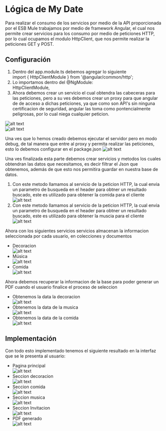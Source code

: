 # Lógica de My Date
Para realizar el consumo de los servicios por medio de la API proporcionada por el ESB Mule trabajamos por medio de framework Angular, el cual nos permite crear servicios para los consumo por medio de peticiones HTTP, por lo cual ocupamos el modulo HttpClient, que nos permite realizar la peticiones GET y POST. <br>
## Configuración
1. Dentro del app.module.ts debemos agregar lo siguiente <br>
import { HttpClientModule } from '@angular/common/http'; <br>
2. Lo importamos dentro del @NgModule: <br>
HttpClientModule,<br>
3. Ahora debemos crear un servicio el cual obtendra las cabeceras para las peticiones, pero a su ves debemos crear un proxy para que angular de de acceso a dichas peticiones, ya que como son API's sin ninguna certificacion de seguridad, angular las toma como pontencialmente peligrosas, por lo cual niega cualquier peticion.

![alt text](https://firebasestorage.googleapis.com/v0/b/citas-59d77.appspot.com/o/imagenesGIT%2Fservicio.png?alt=media&token=ad8361a3-3277-46e2-a289-158616173e81)
<br>
![alt text](https://firebasestorage.googleapis.com/v0/b/citas-59d77.appspot.com/o/imagenesGIT%2Fproxy.png?alt=media&token=cfcdc976-b43f-443e-9475-38d9781af276)

Una ves que lo hemos creado debemos ejecutar el servidor pero en modo debug, de tal manera que entre al proxy y permita realizar las peticiones, esto lo debemos configurar en el package.json
![alt text](https://firebasestorage.googleapis.com/v0/b/citas-59d77.appspot.com/o/imagenesGIT%2Fjson.png?alt=media&token=a256df3e-8b13-43b5-8f4d-2e8d336321e5)

Una ves finalizada esta parte debemos crear servicios y metodos los cuales obtendran las datos que necesitamos, es decir filtrar el Json que obtenemos, además de que esto nos permitira guardar en nuestra base de datos.
1. Con este metodo llamamos al servicio de la peticion HTTP, la cual envia un parametro de busqueda en el header para obtner un resultado buscado, este es utilizado para obtener la comida para el cliente
![alt text](https://firebasestorage.googleapis.com/v0/b/citas-59d77.appspot.com/o/imagenesGIT%2Fcomida.png?alt=media&token=16e23b49-5799-47b8-997a-2b0b79d60722)
2. Con este metodo llamamos al servicio de la peticion HTTP, la cual envia un parametro de busqueda en el header para obtner un resultado buscado, este es utilizado para obtener la muscia para el cliente
![alt text](https://firebasestorage.googleapis.com/v0/b/citas-59d77.appspot.com/o/imagenesGIT%2Fmusica.png?alt=media&token=2e98aa39-9c9a-4512-ba57-38a4b4090c95)

Ahora con los siguientes servicios servicios almacenan la informacion seleccionada por cada usuario, en colecciones y documentos <br>
- Decoracion <br>
![alt text](https://firebasestorage.googleapis.com/v0/b/citas-59d77.appspot.com/o/imagenesGIT%2FGuardar%20decoracion%20en%20la%20base.png?alt=media&token=5cd3e109-83d6-4a43-8b9e-5c45e704ede2)
- Música <br>
![alt text](https://firebasestorage.googleapis.com/v0/b/citas-59d77.appspot.com/o/imagenesGIT%2Fguardar%20musica%20en%20la%20base.png?alt=media&token=b469119d-e513-4c71-8586-8aa4a166c3d5)
- Comida <br>
![alt text](https://firebasestorage.googleapis.com/v0/b/citas-59d77.appspot.com/o/imagenesGIT%2Fguardar%20comida%20en%20base.png?alt=media&token=9b8895f9-0e4b-4e4a-9f51-bae63a077410)

Ahora debemos recuperar la informacion de la base para poder generar un PDF cuando el usuario finalice el proceso de seleccion
- Obtenemos la data la decoracion <br>
![alt text](https://firebasestorage.googleapis.com/v0/b/citas-59d77.appspot.com/o/imagenesGIT%2Fobtener%20decoracion%20de%20la%20base.png?alt=media&token=32f1dcdb-cd49-4163-a662-1c232fef6a2f)
- Obtenemos la data de la musica <br>
![alt text](https://firebasestorage.googleapis.com/v0/b/citas-59d77.appspot.com/o/imagenesGIT%2Fobtener%20musica%20de%20la%20base.png?alt=media&token=65954ad1-8ffd-44ca-9fe9-e10656b89e20)
- Obtenemos la data de la comida <br>
![alt text](https://firebasestorage.googleapis.com/v0/b/citas-59d77.appspot.com/o/imagenesGIT%2Fobtener%20comida%20de%20la%20base.png?alt=media&token=d6ff510f-9c49-47d2-8f31-0da7f2c20662)

## Implementación
Con todo esto implementado tenemos el siguiente resultado en la interfaz que se le presenta al usuario:
- Pagina principal <br>
![alt text](https://firebasestorage.googleapis.com/v0/b/citas-59d77.appspot.com/o/imagenesGIT%2Fpagina%201.png?alt=media&token=892b344d-a6a6-4298-9ebb-f081895f9867)
- Seccion decoracion <br>
![alt text](https://firebasestorage.googleapis.com/v0/b/citas-59d77.appspot.com/o/imagenesGIT%2Fdecoracionpagina.png?alt=media&token=09967330-e62c-43a9-84c6-edf0cc747317)
- Seccion comida <br>
![alt text](https://firebasestorage.googleapis.com/v0/b/citas-59d77.appspot.com/o/imagenesGIT%2Fcomida%20pagina.png?alt=media&token=bfa78562-7c16-43a4-ab58-00a8a3848a3e)
- Seccion musica <br>
![alt text](https://firebasestorage.googleapis.com/v0/b/citas-59d77.appspot.com/o/imagenesGIT%2Fmusicapag.png?alt=media&token=fb574e19-1ca0-4d3c-bc5b-2bbd2ba20f0e)
- Seccion Invitacion <br>
![alt text](https://firebasestorage.googleapis.com/v0/b/citas-59d77.appspot.com/o/imagenesGIT%2Finvitacion.png?alt=media&token=db5e2191-2156-45e3-ab40-b4a7151ae802)
- PDF generado <br>
![alt text](https://firebasestorage.googleapis.com/v0/b/citas-59d77.appspot.com/o/imagenesGIT%2FPDF.png?alt=media&token=9795ca6a-0bc4-43ed-a271-92c304ad7300)
 

